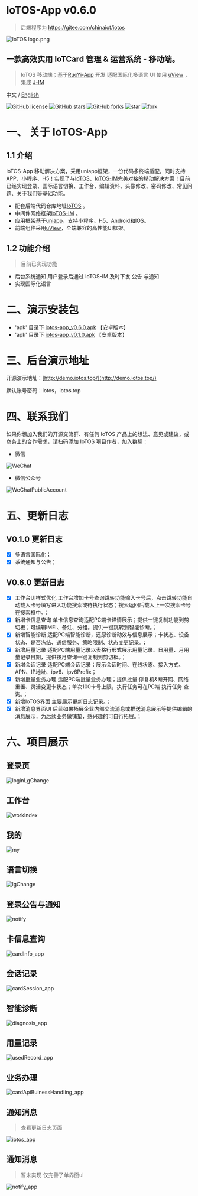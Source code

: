 # IoTOS-App v0.6.0

> 后端程序为 https://gitee.com/chinaiot/iotos
<p></p>

![IoTOS logo.png](readme-pic/cn/logo.png)



## 一款高效实用 IoTCard 管理 & 运营系统 - 移动端。

> IoTOS 移动端；基于[RuoYi-App](https://gitee.com/y_project/RuoYi-App?_from=gitee_search) 开发 适配国际化多语言 UI 使用 [uView](https://gitee.com/umicro/uView) ，集成 [J-IM](https://gitee.com/xchao/j-im?_from=gitee_search)


中文 / [English](README.en.md)

<div class="shields-wrapper">
<a target="_blank" class="shields-wrapper-image" href='https://github.com/IoTCard/iotos-app'><img  alt="GitHub license" src="https://img.shields.io/github/license/IoTCard/iotos-app?style=flat-square&logo=github&color=616ae5"></a>
          <a target="_blank" class="shields-wrapper-image" href='https://github.com/IoTCard/iotos-app'><img  alt="GitHub stars" src="https://img.shields.io/github/stars/IoTCard/iotos-app?style=flat-square&logo=github&color=616ae5"></a>
          <a target="_blank" class="shields-wrapper-image" href='https://github.com/IoTCard/iotos-app'><img alt="GitHub forks" src="https://img.shields.io/github/forks/IoTCard/iotos-app?style=flat-square&logo=github&color=616ae5"></a>
<a target="_blank" href='https://gitee.com/chinaiot/iotos-app/stargazers'><img src='https://gitee.com/chinaiot/iotos-app/badge/star.svg?theme=dark' alt='star'></img></a>
<a target="_blank" href='https://gitee.com/chinaiot/iotos-app/members'><img src='https://gitee.com/chinaiot/iotos-app/badge/fork.svg?theme=dark' alt='fork'></img></a>
</div>


# 一、 关于 IoTOS-App

## 1.1 介绍

IoTOS-App 移动解决方案，采用uniapp框架，一份代码多终端适配，同时支持APP、小程序、H5！实现了与[IoTOS](https://gitee.com/chinaiot/iotos)、[IoTOS-IM](https://gitee.com/chinaiot/iotos-im)完美对接的移动解决方案！目前已经实现登录、国际语言切换、工作台、编辑资料、头像修改、密码修改、常见问题、关于我们等基础功能。

* 配套后端代码仓库地址[IoTOS](https://gitee.com/chinaiot/iotos) 。
* 中间件网络框架[IoTOS-IM](https://gitee.com/chinaiot/iotos-im) 。
* 应用框架基于[uniapp](https://uniapp.dcloud.net.cn)，支持小程序、H5、Android和IOS。
* 前端组件采用[uView](https://gitee.com/umicro/uView)，全端兼容的高性能UI框架。

## 1.2 功能介绍

> 目前已实现功能

- 后台系统通知 用户登录后通过 IoTOS-IM 及时下发 公告 与通知
- 实现国际化语言

# 二、演示安装包

- 'apk' 目录下 [iotos-app_v0.6.0.apk](/apk/iotos-app_v0.6.0.apk)  【安卓版本】
- 'apk' 目录下 [iotos-app_v0.1.0.apk](/apk/iotos-app_v0.1.0.apk)  【安卓版本】

# 三、后台演示地址

开源演示地址：[http://demo.iotos.top/](http://demo.iotos.top/)

默认账号密码：iotos，iotos.top


# 四、联系我们

如果你想加入我们的开源交流群、有任何 IoTOS 产品上的想法、意见或建议，或商务上的合作需求，请扫码添加 IoTOS 项目作者，加入群聊：

- 微信

![WeChat](readme-pic/cn/contact1.jpg)


- 微信公众号

![WeChatPublicAccount](readme-pic/cn/gzhewm.gif)

# 五、更新日志


## V0.1.0 更新日志

- [x] 多语言国际化；
- [x] 系统通知与公告；

## V0.6.0 更新日志

- [x] 工作台UI样式优化 工作台增加卡号查询跳转功能输入卡号后，点击跳转功能自动载入卡号填写进入功能搜索或待执行状态；搜索返回后载入上一次搜索卡号在搜索框中。；
- [x] 新增卡信息查询 单卡信息查询适配PC端卡详情展示；提供一键复制功能到剪切板；可编辑IMEI、备注、分组。提供一键跳转到智能诊断。；
- [x] 新增智能诊断 适配PC端智能诊断，还原诊断动效与信息展示；卡状态、设备状态、是否冻结、通信服务、策略限制、状态变更记录。；
- [x] 新增用量记录 适配PC端用量记录以表格行形式展示用量记录、日用量、月用量记录日期，提供按月查询一键复制到剪切板。；
- [x] 新增会话记录 适配PC端会话记录；展示会话时间、在线状态、接入方式、APN、IP地址、ipv6、ipv6Prefix；
- [x] 新增批量业务办理 适配PC端批量业务办理；提供批量 停复机&断开网、网络重置、灵活变更卡状态；单次100卡号上限，执行任务可在PC端 执行任务 查询。；
- [x] 新增IoTOS界面 主要展示更新日志记录。；
- [x] 新增消息界面UI 后续如果拓展企业内部交流消息或推送消息展示等提供编辑的消息展示，为后续业务做铺垫，感兴趣的可自行拓展。；

# 六、项目展示

## 登录页

![loginLgChange](readme-pic/cn/loginLgChange.jpg)

## 工作台

![workIndex](readme-pic/cn/work_index_app.png)

## 我的

![my](readme-pic/cn/my.png)

## 语言切换

![lgChange](readme-pic/cn/lgChange.jpg)

## 登录公告与通知

![notify](readme-pic/cn/notify.jpg)

## 卡信息查询

![cardInfo_app](readme-pic/cn/cardInfo_app.png)

## 会话记录

![cardSession_app](readme-pic/cn/cardSession_app.png)

## 智能诊断

![diagnosis_app](readme-pic/cn/diagnosis_app.png)

## 用量记录

![usedRecord_app](readme-pic/cn/usedRecord_app.png)

## 业务办理

![cardApiBuinessHandIing_app](readme-pic/cn/cardApiBuinessHandIing_app.png)

## 通知消息

> 查看更新日志页面

![iotos_app](readme-pic/cn/iotos_app.png)

## 通知消息

> 暂未实现 仅完善了单界面ui

![notify_app](readme-pic/cn/notify_app.png)

